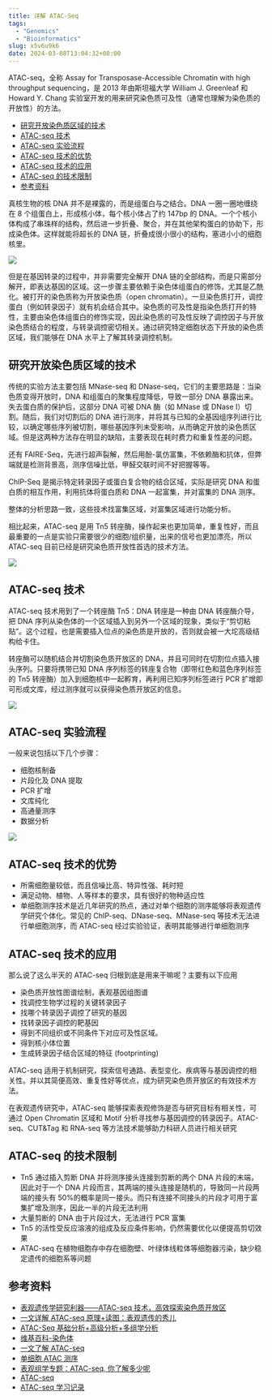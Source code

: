 ```yaml
---
title: 详解 ATAC-Seq 
tags:
  - "Genomics"
  - "Bioinformatics"
slug: x5v6u9k6
date: 2024-03-08T13:04:32+08:00
---
```


ATAC-seq，全称 Assay for Transposase-Accessible Chromatin with high throughput sequencing，是 2013 年由斯坦福大学 William J. Greenleaf 和 Howard Y. Chang 实验室开发的用来研究染色质可及性（通常也理解为染色质的开放性）的方法。

<!--more-->

<!-- TOC -->

- [研究开放染色质区域的技术](#%E7%A0%94%E7%A9%B6%E5%BC%80%E6%94%BE%E6%9F%93%E8%89%B2%E8%B4%A8%E5%8C%BA%E5%9F%9F%E7%9A%84%E6%8A%80%E6%9C%AF)
- [ATAC-seq 技术](#atac-seq-%E6%8A%80%E6%9C%AF)
- [ATAC-seq 实验流程](#atac-seq-%E5%AE%9E%E9%AA%8C%E6%B5%81%E7%A8%8B)
- [ATAC-seq 技术的优势](#atac-seq-%E6%8A%80%E6%9C%AF%E7%9A%84%E4%BC%98%E5%8A%BF)
- [ATAC-seq 技术的应用](#atac-seq-%E6%8A%80%E6%9C%AF%E7%9A%84%E5%BA%94%E7%94%A8)
- [ATAC-seq 的技术限制](#atac-seq-%E7%9A%84%E6%8A%80%E6%9C%AF%E9%99%90%E5%88%B6)
- [参考资料](#%E5%8F%82%E8%80%83%E8%B5%84%E6%96%99)

<!-- /TOC -->

真核生物的核 DNA 并不是裸露的，而是组蛋白与之结合。DNA 一圈一圈地缠绕在 8 个组蛋白上，形成核小体，每个核小体占了约 147bp 的 DNA。一个个核小体构成了串珠样的结构，然后进一步折叠、聚合，并在其他架构蛋白的协助下，形成染色体。这样就能将超长的 DNA 链，折叠成很小很小的结构，塞进小小的细胞核里。

![](https://images.yuanj.top/202403081311394.png)

但是在基因转录的过程中，并非需要完全解开 DNA 链的全部结构，而是只需部分解开，即表达基因的区域。这一步骤主要依赖于染色体组蛋白的修饰，尤其是乙酰化。被打开的染色质称为开放染色质（open chromatin）。一旦染色质打开，调控蛋白（例如转录因子）就有机会结合其中。染色质的可及性是指染色质打开的特性，主要由染色体组蛋白的修饰实现，因此染色质的可及性反映了调控因子与开放染色质结合的程度，与转录调控密切相关。通过研究特定细胞状态下开放的染色质区域，我们能够在 DNA 水平上了解其转录调控机制。

## 研究开放染色质区域的技术

传统的实验方法主要包括 MNase-seq 和 DNase-seq，它们的主要思路是：当染色质变得开放时，DNA 和组蛋白的聚集程度降低，导致一部分 DNA 暴露出来。失去蛋白质的保护后，这部分 DNA 可被 DNA 酶（如 MNase 或 DNase I）切割。随后，我们对切割后的 DNA 进行测序，并将其与已知的全基因组序列进行比较，以确定哪些序列被切割，哪些基因序列未受影响，从而确定开放的染色质区域。但是这两种方法存在明显的缺陷，主要表现在耗时费力和重复性差的问题。

还有 FAIRE-Seq，先进行超声裂解，然后用酚-氯仿富集，不依赖酶和抗体，但弊端就是检测背景高，测序信噪比低，甲醛交联时间不好把握等等。

ChIP-Seq 是揭示特定转录因子或蛋白复合物的结合区域，实际是研究 DNA 和蛋白质的相互作用，利用抗体将蛋白质和 DNA 一起富集，并对富集的 DNA 测序。

整体的分析思路一致，这些技术找富集区域，对富集区域进行功能分析。

相比起来，ATAC-seq 是用 Tn5 转座酶，操作起来也更加简单，重复性好，而且最重要的一点是实验只需要很少的细胞/组织量，出来的信号也更加漂亮，所以 ATAC-seq 目前已经是研究染色质开放性首选的技术方法。

![](https://images.yuanj.top/202403081349367.png)

## ATAC-seq 技术

ATAC-seq 技术用到了一个转座酶 Tn5：DNA 转座是一种由 DNA 转座酶介导，把 DNA 序列从染色体的一个区域插入到另外一个区域的现象，类似于“剪切粘贴”。这个过程，也是需要插入位点的染色质是开放的，否则就会被一大坨高级结构给卡住。

转座酶可以随机结合并切割染色质开放区的 DNA，并且可同时在切割位点插入接头序列。只要将携带已知 DNA 序列标签的转座复合物（即带红色和蓝色序列标签的 Tn5 转座酶）加入到细胞核中一起孵育，再利用已知序列标签进行 PCR 扩增即可形成文库，经过测序就可以获得染色质开放区的信息。

![](https://images.yuanj.top/202403081328991.png)

## ATAC-seq 实验流程

一般来说包括以下几个步骤：

- 细胞核制备
- 片段化及 DNA 提取
- PCR 扩增
- 文库纯化
- 高通量测序
- 数据分析

![](https://images.yuanj.top/202403081343304.png)

## ATAC-seq 技术的优势

- 所需细胞量较低，而且信噪比高、特异性强、耗时短
- 满足动物、植物、人等样本的要求，具有很好的物种适应性
- 单细胞测序技术是近几年研究的热点，通过对单个细胞的测序能够将表观遗传学研究个体化。常见的 ChIP-seq、DNase-seq、MNase-seq 等技术无法进行单细胞测序，而 ATAC-seq 经过实验验证，表明其能够进行单细胞测序

## ATAC-seq 技术的应用

那么说了这么半天的 ATAC-seq 归根到底是用来干嘛呢？主要有以下应用

- 染色质开放性图谱绘制，表观基因组图谱
- 找调控生物学过程的关键转录因子
- 找哪个转录因子调控了研究的基因
- 找转录因子调控的靶基因
- 得到不同组织或不同条件下对应可及性区域。
- 得到核小体位置
- 生成转录因子结合区域的特征 (footprinting)

ATAC-seq 适用于机制研究，探索信号通路、表型变化、疾病等与基因调控的相关性。并以其简便高效、重复性好等优点，成为研究染色质开放区的有效技术方法。

在表观遗传研究中，ATAC-seq 能够探索表观修饰是否与研究目标有相关性，可通过 Open Chromatin 区域和 Motif 分析寻找参与基因调控的转录因子。ATAC-seq、CUT&Tag 和 RNA-seq 等方法技术能够助力科研人员进行相关研究

## ATAC-seq 的技术限制

- Tn5 通过插入剪断 DNA 并将测序接头连接到剪断的两个 DNA 片段的末端，因此对于一个 DNA 片段而言，其两端的接头连接是随机的，导致同一片段两端的接头有 50%的概率是同一接头。而只有连接不同接头的片段才可用于富集扩增及测序，因此一半的片段无法利用
- 大量剪断的 DNA 由于片段过大，无法进行 PCR 富集
- Tn5 的活性受反应溶液的组成及反应条件影响，仍然需要优化以便提高剪切效果
- ATAC-seq 在植物细胞存中存在细胞壁、叶绿体线粒体等细胞器污染，缺少稳定遗传的细胞系等问题

## 参考资料

- [表观遗传学研究利器——ATAC-seq 技术，高效探索染色质开放区](https://www.seqchina.cn/15556.html)
- [一文详解 ATAC-seq 原理+读图：表观遗传的秀儿](https://zhuanlan.zhihu.com/p/512163334)
- [ATAC-Seq 基础分析+高级分析+多组学分析](https://www.plob.org/article/24719.html)
- [维基百科-染色体](https://zh.wikipedia.org/zh-cn/%E6%9F%93%E8%89%B2%E4%BD%93)
- [一文了解 ATAC-seq](https://www.plob.org/article/13950.html)
- [单细胞 ATAC 测序](https://www.wuhanbiobank.com/product/63.html)
- [表观组学专题：ATAC-seq, 你了解多少呢](https://www.yeasen.com/news/detail/768)
- [ATAC-seq](https://plant.biorun.com/single/79)
- [ATAC-seq 学习记录](https://blog.csdn.net/geekfocus/article/details/120586347)
